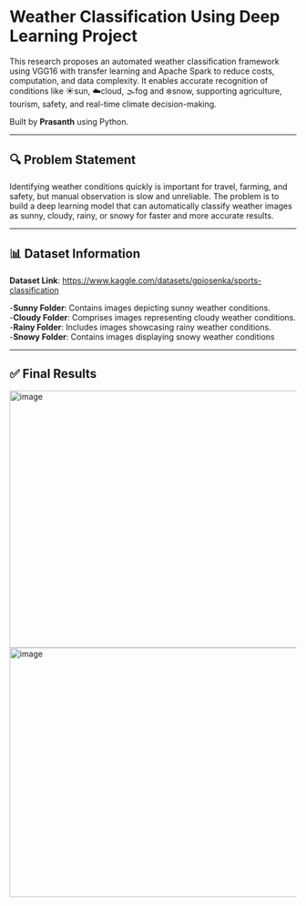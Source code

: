 # Weather Classification Using Deep Learning Project

This research proposes an automated weather classification framework using VGG16 with transfer learning and Apache Spark to reduce costs, computation, and data complexity. It enables accurate recognition of conditions like ☀️sun, ☁️cloud, 🌫️fog and ❄️snow, supporting agriculture, tourism, safety, and real-time climate decision-making.

Built by **Prasanth** using Python.

---

## 🔍 Problem Statement

Identifying weather conditions quickly is important for travel, farming, and safety, but manual observation is slow and unreliable. The problem is to build a deep learning model that can automatically classify weather images as sunny, cloudy, rainy, or snowy for faster and more accurate results.

---

## 📊 Dataset Information

**Dataset Link**: https://www.kaggle.com/datasets/gpiosenka/sports-classification    

-**Sunny Folder**: Contains images depicting sunny weather conditions.                                                 
-**Cloudy Folder**: Comprises images representing cloudy weather conditions.                    
-**Rainy Folder**: Includes images showcasing rainy weather conditions.                                                        
-**Snowy Folder**: Contains images displaying snowy weather conditions

---

## ✅ Final Results

<img width="973" height="452" alt="image" src="https://github.com/user-attachments/assets/f71988cd-69b4-416f-a749-b1745c828116" />
<img width="950" height="438" alt="image" src="https://github.com/user-attachments/assets/c7f37089-0644-4d24-ad0f-7afc68edd308" />


